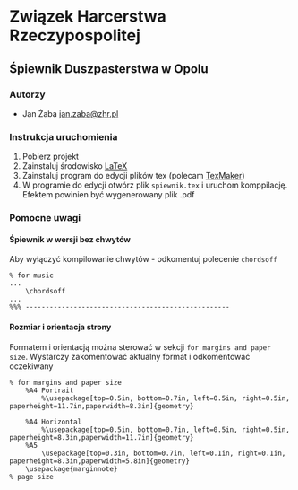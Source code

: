 
# Związek Harcerstwa Rzeczypospolitej
## Śpiewnik Duszpasterstwa w Opolu

### Autorzy
* Jan  Żaba [jan.zaba@zhr.pl](mailto:jan.zaba@zhr.pl)


### Instrukcja uruchomienia
1. Pobierz projekt
2. Zainstaluj środowisko [LaTeX](https://www.latex-project.org/get/)
3. Zainstaluj program do edycji plików tex (polecam [TexMaker](https://www.xm1math.net/texmaker/))
4. W programie do edycji otwórz plik `spiewnik.tex` i uruchom komppilację. Efektem powinien być wygenerowany plik .pdf


### Pomocne uwagi
#### Śpiewnik w wersji bez chwytów
Aby wyłączyć kompilowanie chwytów - odkomentuj polecenie `chordsoff`
```
% for music
...
	\chordsoff
...
%%% ---------------------------------------------------
```

#### Rozmiar i orientacja strony
Formatem i orientacją można sterować w sekcji `for margins and paper size`.
Wystarczy zakomentować aktualny format i odkomentować oczekiwany

```
% for margins and paper size
	%A4 Portrait
		%\usepackage[top=0.5in, bottom=0.7in, left=0.5in, right=0.5in, paperheight=11.7in,paperwidth=8.3in]{geometry}

	%A4 Horizontal
		%\usepackage[top=0.5in, bottom=0.7in, left=0.5in, right=0.5in, paperheight=8.3in,paperwidth=11.7in]{geometry}
	%A5
		\usepackage[top=0.3in, bottom=0.7in, left=0.1in, right=0.1in, paperheight=8.3in,paperwidth=5.8in]{geometry}
	\usepackage{marginnote}
% page size
```